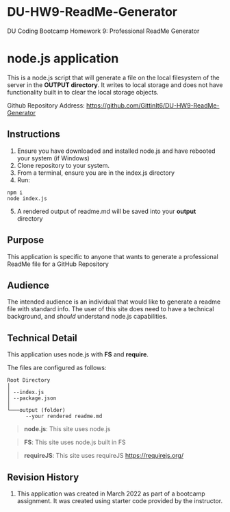 # DU-HW9-ReadMe-Generator

DU Coding Bootcamp Homework 9: Professional ReadMe Generator

# node.js application
This is a node.js script that will generate a file on the local filesystem of the server in the **OUTPUT directory**. It writes to local storage and does not have functionality built in to clear the local storage objects.

Github Repository Address: <https://github.com/GittinIt6/DU-HW9-ReadMe-Generator>

## Instructions
1. Ensure you have downloaded and installed node.js and have rebooted your system (if Windows)
2. Clone repository to your system.
3. From a terminal, ensure you are in the index.js directory
4. Run:
~~~
npm i
node index.js
~~~
5. A rendered output of readme.md will be saved into your **output** directory

## Purpose

This application is specific to anyone that wants to generate a professional ReadMe file for a GitHub Repository

## Audience

The intended audience is an individual that would like to generate a readme file with standard info. The user of this site does need to have a technical background, and *should* understand node.js capabilities.

## Technical Detail

This application uses node.js with **FS** and **require**.

The files are configured as follows:
```
Root Directory
│
│ --index.js
│ --package.json
│
└───output (folder)
      --your rendered readme.md
```
>**node.js**: This site uses node.js

>**FS**: This site uses node.js built in FS

>**requireJS**: This site uses requireJS <https://requirejs.org/>

## Revision History 

1. This application was created in March 2022 as part of a bootcamp assignment. It was created using starter code provided by the instructor.